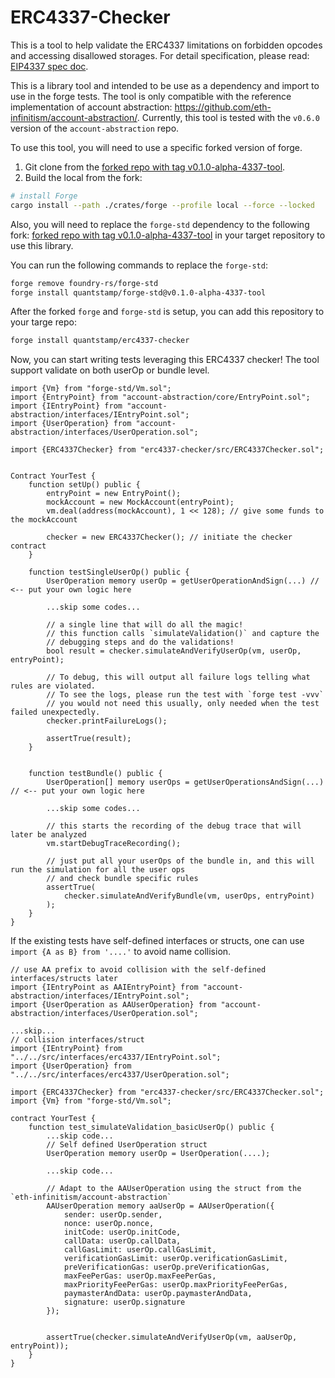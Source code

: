 # ERC4337-Checker

This is a tool to help validate the ERC4337 limitations on forbidden opcodes and accessing disallowed storages. For detail specification, please read: [EIP4337 spec doc](https://eips.ethereum.org/EIPS/eip-4337#specification).

This is a library tool and intended to be use as a dependency and import to use in the forge tests.
The tool is only compatible with the reference implementation of account abstraction: https://github.com/eth-infinitism/account-abstraction/. Currently, this tool is tested with the `v0.6.0` version of the `account-abstraction` repo.

To use this tool, you will need to use a specific forked version of forge.
1. Git clone from the [forked repo with tag v0.1.0-alpha-4337-tool](https://github.com/quantstamp/foundry/releases/tag/v0.1.0-alpha-4337-tool).
2. Build the local from the fork:
```sh
# install Forge
cargo install --path ./crates/forge --profile local --force --locked
```


Also, you will need to replace the `forge-std` dependency to the following fork: [forked repo with tag v0.1.0-alpha-4337-tool](https://github.com/quantstamp/forge-std/releases/tag/v0.1.0-alpha-4337-tool) in your target repository to use this library.

You can run the following commands to replace the `forge-std`:
```sh
forge remove foundry-rs/forge-std
forge install quantstamp/forge-std@v0.1.0-alpha-4337-tool
```


After the forked `forge` and `forge-std` is setup, you can add this repository to your targe repo:
```sh
forge install quantstamp/erc4337-checker
```

Now, you can start writing tests leveraging this ERC4337 checker! The tool support validate on both userOp or bundle level.

```solidity
import {Vm} from "forge-std/Vm.sol";
import {EntryPoint} from "account-abstraction/core/EntryPoint.sol";
import {IEntryPoint} from "account-abstraction/interfaces/IEntryPoint.sol";
import {UserOperation} from "account-abstraction/interfaces/UserOperation.sol";

import {ERC4337Checker} from "erc4337-checker/src/ERC4337Checker.sol";


Contract YourTest {
    function setUp() public {
        entryPoint = new EntryPoint();
        mockAccount = new MockAccount(entryPoint);
        vm.deal(address(mockAccount), 1 << 128); // give some funds to the mockAccount

        checker = new ERC4337Checker(); // initiate the checker contract
    }

    function testSingleUserOp() public {
        UserOperation memory userOp = getUserOperationAndSign(...) // <-- put your own logic here

        ...skip some codes...

        // a single line that will do all the magic!
        // this function calls `simulateValidation()` and capture the
        // debugging steps and do the validations!
        bool result = checker.simulateAndVerifyUserOp(vm, userOp, entryPoint);

        // To debug, this will output all failure logs telling what rules are violated.
        // To see the logs, please run the test with `forge test -vvv`
        // you would not need this usually, only needed when the test failed unexpectedly.
        checker.printFailureLogs();

        assertTrue(result);
    }


    function testBundle() public {
        UserOperation[] memory userOps = getUserOperationsAndSign(...) // <-- put your own logic here

        ...skip some codes...

        // this starts the recording of the debug trace that will later be analyzed
        vm.startDebugTraceRecording();

        // just put all your userOps of the bundle in, and this will run the simulation for all the user ops
        // and check bundle specific rules
        assertTrue(
            checker.simulateAndVerifyBundle(vm, userOps, entryPoint)
        );
    }
}
```

If the existing tests have self-defined interfaces or structs, one can use `import {A as B} from '....'` to avoid name collision.

```solidity
// use AA prefix to avoid collision with the self-defined interfaces/structs later
import {IEntryPoint as AAIEntryPoint} from "account-abstraction/interfaces/IEntryPoint.sol";
import {UserOperation as AAUserOperation} from "account-abstraction/interfaces/UserOperation.sol";

...skip...
// collision interfaces/struct
import {IEntryPoint} from "../../src/interfaces/erc4337/IEntryPoint.sol";
import {UserOperation} from "../../src/interfaces/erc4337/UserOperation.sol";

import {ERC4337Checker} from "erc4337-checker/src/ERC4337Checker.sol";
import {Vm} from "forge-std/Vm.sol";

contract YourTest {
    function test_simulateValidation_basicUserOp() public {
        ...skip code...
        // Self defined UserOperation struct
        UserOperation memory userOp = UserOperation(....);

        ...skip code...

        // Adapt to the AAUserOperation using the struct from the `eth-infinitism/account-abstraction`
        AAUserOperation memory aaUserOp = AAUserOperation({
            sender: userOp.sender,
            nonce: userOp.nonce,
            initCode: userOp.initCode,
            callData: userOp.callData,
            callGasLimit: userOp.callGasLimit,
            verificationGasLimit: userOp.verificationGasLimit,
            preVerificationGas: userOp.preVerificationGas,
            maxFeePerGas: userOp.maxFeePerGas,
            maxPriorityFeePerGas: userOp.maxPriorityFeePerGas,
            paymasterAndData: userOp.paymasterAndData,
            signature: userOp.signature
        });


        assertTrue(checker.simulateAndVerifyUserOp(vm, aaUserOp, entryPoint));
    }
}

```
